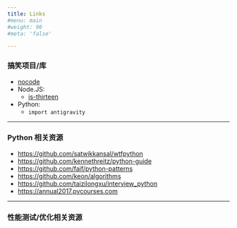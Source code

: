 ```yaml
---
title: Links
#menu: main
#weight: 90
#meta: 'false'

---
```


### 搞笑项目/库

- [nocode](https://github.com/kelseyhightower/nocode)
- Node.JS:
    - [is-thirteen](https://github.com/jezen/is-thirteen)
- Python:
    - `import antigravity`

---

### Python 相关资源

- https://github.com/satwikkansal/wtfpython
- https://github.com/kennethreitz/python-guide
- https://github.com/faif/python-patterns
- https://github.com/keon/algorithms
- https://github.com/taizilongxu/interview_python
- https://annual2017.pycourses.com

---

### 性能测试/优化相关资源
